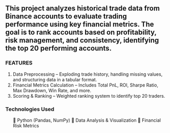 <h2>This project analyzes historical trade data from Binance accounts to evaluate trading performance using key financial metrics. The goal is to rank accounts based on profitability, risk management, and consistency, identifying the top 20 performing accounts.</h2>
<h3>FEATURES</h3>
<ol>
  <li>Data Preprocessing – Exploding trade history, handling missing values, and structuring data in a tabular format.</li>
  <li>Financial Metrics Calculation – Includes Total PnL, ROI, Sharpe Ratio, Max Drawdown, Win Rate, and more.</li>
  <li>Scoring & Ranking – Weighted ranking system to identify top 20 traders.</li>
</ol>
<h3>Technologies Used</h3>
<ul>
🔹 Python (Pandas, NumPy)
🔹 Data Analysis & Visualization
🔹 Financial Risk Metrics</li>
</ul>
